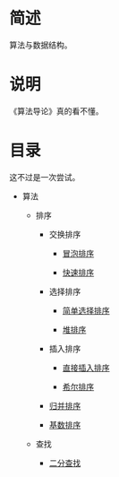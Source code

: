 # 简述

算法与数据结构。

# 说明

《算法导论》真的看不懂。

# 目录

这不过是一次尝试。

+ 算法

    + 排序

        + 交换排序

            + [冒泡排序](https://github.com/paoqi1997/Pits/blob/master/sort/bubblesort.h)

            + [快速排序](https://github.com/paoqi1997/Pits/blob/master/sort/quicksort.h)

        + 选择排序

            + [简单选择排序](https://github.com/paoqi1997/Pits/blob/master/sort/selectsort.h)

            + [堆排序](https://github.com/paoqi1997/Pits/blob/master/sort/heapsort.h)

        + 插入排序

            + [直接插入排序](https://github.com/paoqi1997/Pits/blob/master/sort/insertsort.h)

            + [希尔排序](https://github.com/paoqi1997/Pits/blob/master/sort/shellsort.h)

        + [归并排序](https://github.com/paoqi1997/Pits/blob/master/sort/mergesort.h)

        + [基数排序](https://github.com/paoqi1997/Pits/blob/master/sort/radixsort.h)

    + 查找

        + [二分查找](https://github.com/paoqi1997/Pits/blob/master/search/binsearch.h)
